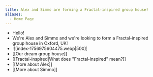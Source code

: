 ```yaml
---
title: Alex and Simmo are forming a Fractal-inspired group house!
aliases:
  - Home Page
---
```

- Hello! 
- We're Alex and Simmo and we're looking to form a Fractal-inspired group house in Oxford, UK!
- ![[index-1756975604475.webp|500]]
- [[Our dream group house]]
- [[Fractal-inspired|What does "Fractal-inspired" mean?]]
- [[More about Alex]] 
- [[More about Simmo]]
